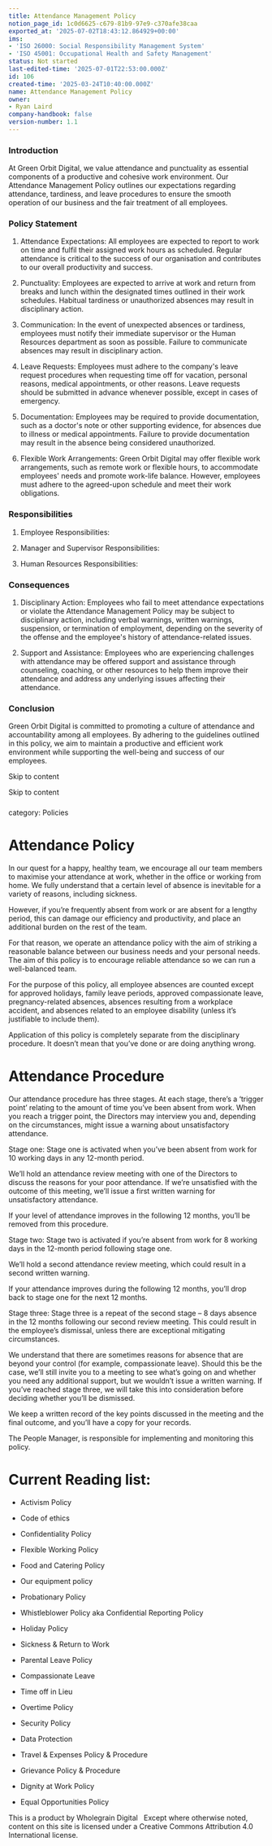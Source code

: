 ```yaml
---
title: Attendance Management Policy
notion_page_id: 1c0d6625-c679-81b9-97e9-c370afe38caa
exported_at: '2025-07-02T18:43:12.864929+00:00'
ims:
- 'ISO 26000: Social Responsibility Management System'
- 'ISO 45001: Occupational Health and Safety Management'
status: Not started
last-edited-time: '2025-07-01T22:53:00.000Z'
id: 106
created-time: '2025-03-24T10:40:00.000Z'
name: Attendance Management Policy
owner:
- Ryan Laird
company-handbook: false
version-number: 1.1
---
```


### Introduction

At Green Orbit Digital, we value attendance and punctuality as essential components of a productive and cohesive work environment. Our Attendance Management Policy outlines our expectations regarding attendance, tardiness, and leave procedures to ensure the smooth operation of our business and the fair treatment of all employees.

### Policy Statement

1. Attendance Expectations: All employees are expected to report to work on time and fulfil their assigned work hours as scheduled. Regular attendance is critical to the success of our organisation and contributes to our overall productivity and success.

1. Punctuality: Employees are expected to arrive at work and return from breaks and lunch within the designated times outlined in their work schedules. Habitual tardiness or unauthorized absences may result in disciplinary action.

1. Communication: In the event of unexpected absences or tardiness, employees must notify their immediate supervisor or the Human Resources department as soon as possible. Failure to communicate absences may result in disciplinary action.

1. Leave Requests: Employees must adhere to the company's leave request procedures when requesting time off for vacation, personal reasons, medical appointments, or other reasons. Leave requests should be submitted in advance whenever possible, except in cases of emergency.

1. Documentation: Employees may be required to provide documentation, such as a doctor's note or other supporting evidence, for absences due to illness or medical appointments. Failure to provide documentation may result in the absence being considered unauthorized.

1. Flexible Work Arrangements: Green Orbit Digital may offer flexible work arrangements, such as remote work or flexible hours, to accommodate employees' needs and promote work-life balance. However, employees must adhere to the agreed-upon schedule and meet their work obligations.

### Responsibilities

1. Employee Responsibilities:

1. Manager and Supervisor Responsibilities:

1. Human Resources Responsibilities:

### Consequences

1. Disciplinary Action: Employees who fail to meet attendance expectations or violate the Attendance Management Policy may be subject to disciplinary action, including verbal warnings, written warnings, suspension, or termination of employment, depending on the severity of the offense and the employee's history of attendance-related issues.

1. Support and Assistance: Employees who are experiencing challenges with attendance may be offered support and assistance through counseling, coaching, or other resources to help them improve their attendance and address any underlying issues affecting their attendance.

### Conclusion

Green Orbit Digital is committed to promoting a culture of attendance and accountability among all employees. By adhering to the guidelines outlined in this policy, we aim to maintain a productive and efficient work environment while supporting the well-being and success of our employees.





Skip to content

Skip to content

### 

<!-- Unsupported block type: image -->

category: Policies

# Attendance Policy

In our quest for a happy, healthy team, we encourage all our team members to maximise your attendance at work, whether in the office or working from home. We fully understand that a certain level of absence is inevitable for a variety of reasons, including sickness.

However, if you’re frequently absent from work or are absent for a lengthy period, this can damage our efficiency and productivity, and place an additional burden on the rest of the team.

For that reason, we operate an attendance policy with the aim of striking a reasonable balance between our business needs and your personal needs. The aim of this policy is to encourage reliable attendance so we can run a well-balanced team.

For the purpose of this policy, all employee absences are counted except for approved holidays, family leave periods, approved compassionate leave, pregnancy-related absences, absences resulting from a workplace accident, and absences related to an employee disability (unless it’s justifiable to include them).

Application of this policy is completely separate from the disciplinary procedure. It doesn’t mean that you’ve done or are doing anything wrong.

# Attendance Procedure

Our attendance procedure has three stages. At each stage, there’s a ‘trigger point’ relating to the amount of time you’ve been absent from work. When you reach a trigger point, the Directors may interview you and, depending on the circumstances, might issue a warning about unsatisfactory attendance.

Stage one: Stage one is activated when you’ve been absent from work for 10 working days in any 12-month period.

We’ll hold an attendance review meeting with one of the Directors to discuss the reasons for your poor attendance. If we’re unsatisfied with the outcome of this meeting, we’ll issue a first written warning for unsatisfactory attendance.

If your level of attendance improves in the following 12 months, you’ll be removed from this procedure.

Stage two: Stage two is activated if you’re absent from work for 8 working days in the 12-month period following stage one.

We’ll hold a second attendance review meeting, which could result in a second written warning.

If your attendance improves during the following 12 months, you’ll drop back to stage one for the next 12 months.

Stage three: Stage three is a repeat of the second stage – 8 days absence in the 12 months following our second review meeting. This could result in the employee’s dismissal, unless there are exceptional mitigating circumstances.

We understand that there are sometimes reasons for absence that are beyond your control (for example, compassionate leave). Should this be the case, we’ll still invite you to a meeting to see what’s going on and whether you need any additional support, but we wouldn’t issue a written warning. If you’ve reached stage three, we will take this into consideration before deciding whether you’ll be dismissed.

We keep a written record of the key points discussed in the meeting and the final outcome, and you’ll have a copy for your records.

The People Manager, is responsible for implementing and monitoring this policy.

# Current Reading list:

- Activism Policy

- Code of ethics

- Confidentiality Policy

- Flexible Working Policy

- Food and Catering Policy

- Our equipment policy

- Probationary Policy

- Whistleblower Policy aka Confidential Reporting Policy

- Holiday Policy

- Sickness & Return to Work

- Parental Leave Policy

- Compassionate Leave

- Time off in Lieu

- Overtime Policy

- Security Policy

- Data Protection

- Travel & Expenses Policy & Procedure

- Grievance Policy & Procedure

- Dignity at Work Policy

- Equal Opportunities Policy

This is a product by Wholegrain Digital
 
Except where otherwise noted, content on this site is licensed under a Creative Commons Attribution 4.0 International license.

<!-- Unsupported block type: image -->

<!-- Unsupported block type: image -->

